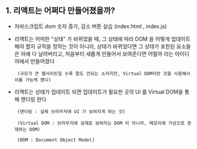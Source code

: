 
## 1. 리액트는 어쩌다 만들어졌을까?

- 자바스크립트 dom 숫자 증가, 감소 버튼 실습 (index.html , index.js)

- 리액트는 어떠한 "상태" 가 바뀌었을 때, 그 상태에 따라 DOM 을 어떻게 업데이트 해야 할지 규칙을 정하는 것이 아니라,
       상태가 바뀌었다면 그 상태가 포한된 요소들은 아예 다 날려버리고, 처음부터 새롭게 만들어서 보여준다면 어떨까 라는 아이디어에서 만들어졌다
       
       (규모가 큰 웹사이트일 수록 말도 안되는 소리지만, Virtual DOM이란 것을 사용해서 이를 가능케 했다)

- 리액트는 상태가 업데이트 되면 업데이트가 필요한 곳의 UI 를 Virtual DOM을 통해 랜더링 한다

       (랜더링 : 실제 브라우저에 UI 가 보여지게 하는 것)

       (Virtual DOM : 브라우저에 실제로 보여지는 DOM 이 아니라, 메모리에 가상으로 존재하는 DOM)

       (DOM : Document Object Model)